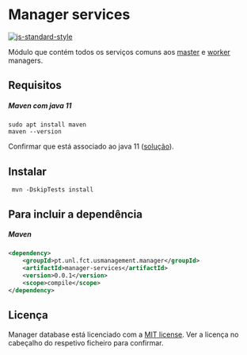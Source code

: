 # Manager services

[![js-standard-style](https://img.shields.io/badge/code%20style-checkstyle-brightgreen.svg)](https://checkstyle.org/)

Módulo que contém todos os serviços comuns aos [master](../manager-master) e [worker](../manager-worker) managers.

## Requisitos

##### Maven com java 11  
```shell script
sudo apt install maven  
maven --version
```
Confirmar que está associado ao java 11 ([solução](https://stackoverflow.com/a/49988988)).
 
## Instalar
 
```shell script
 mvn -DskipTests install
```

## Para incluir a dependência 
##### Maven
```xml
<dependency>
    <groupId>pt.unl.fct.usmanagement.manager</groupId>
    <artifactId>manager-services</artifactId>
    <version>0.0.1</version>
    <scope>compile</scope>
</dependency>
```

## Licença

Manager database está licenciado com a [MIT license](../LICENSE). Ver a licença no cabeçalho do respetivo ficheiro para confirmar.